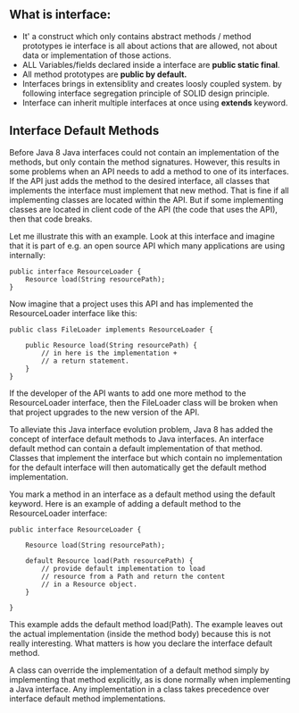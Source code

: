 
**What is interface:**
-------------------------------------------------------------------------------------------
- It' a construct which only contains abstract methods / method prototypes ie interface is all about actions that are allowed, not about data or implementation of those actions.
- ALL Variables/fields declared inside a interface are **public static final**.
- All method prototypes are **public by default.** 
- Interfaces brings in extensiblity and creates loosly coupled system. by following interface segregation principle of SOLID design principle.
- Interface can inherit multiple interfaces at once using **extends** keyword.


**Interface Default Methods**
----------------------------------------------------------------------------------------------
Before Java 8 Java interfaces could not contain an implementation of the methods, but only contain the method signatures. However, this results in some problems when an API needs to add a method to one of its interfaces. If the API just adds the method to the desired interface, all classes that implements the interface must implement that new method. That is fine if all implementing classes are located within the API. But if some implementing classes are located in client code of the API (the code that uses the API), then that code breaks.

Let me illustrate this with an example. Look at this interface and imagine that it is part of e.g. an open source API which many applications are using internally:

```
public interface ResourceLoader {
    Resource load(String resourcePath);
}
```
Now imagine that a project uses this API and has implemented the ResourceLoader interface like this:

```
public class FileLoader implements ResourceLoader {

    public Resource load(String resourcePath) {
        // in here is the implementation +
        // a return statement.
    }
}
```
If the developer of the API wants to add one more method to the ResourceLoader interface, then the FileLoader class will be broken when that project upgrades to the new version of the API.

To alleviate this Java interface evolution problem, Java 8 has added the concept of interface default methods to Java interfaces. An interface default method can contain a default implementation of that method. Classes that implement the interface but which contain no implementation for the default interface will then automatically get the default method implementation.

You mark a method in an interface as a default method using the default keyword. Here is an example of adding a default method to the ResourceLoader interface:

```
public interface ResourceLoader {

    Resource load(String resourcePath);

    default Resource load(Path resourcePath) {
        // provide default implementation to load
        // resource from a Path and return the content
        // in a Resource object.
    }

}
```
This example adds the default method load(Path). The example leaves out the actual implementation (inside the method body) because this is not really interesting. What matters is how you declare the interface default method.

A class can override the implementation of a default method simply by implementing that method explicitly, as is done normally when implementing a Java interface. Any implementation in a class takes precedence over interface default method implementations.

